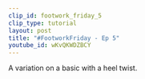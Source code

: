 ```yaml
---
clip_id: footwork_friday_5
clip_type: tutorial
layout: post
title: "#FootworkFriday - Ep 5"
youtube_id: wKvQKWDZBCY
---
```


A variation on a basic with a heel twist.